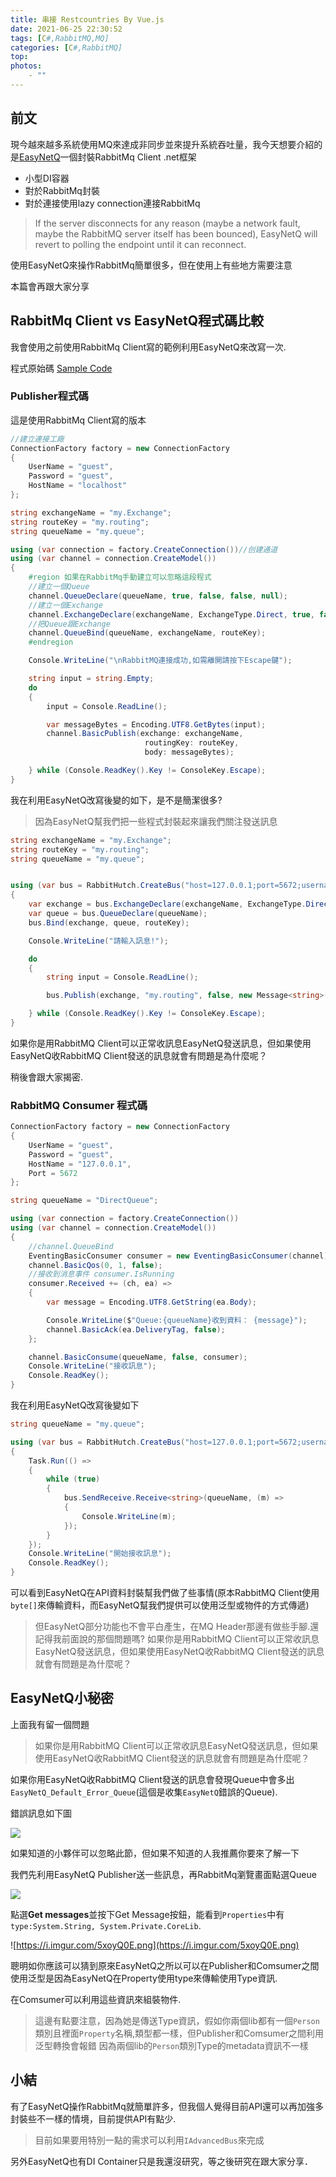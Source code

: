 ```yaml
---
title: 串接 Restcountries By Vue.js
date: 2021-06-25 22:30:52
tags: [C#,RabbitMQ,MQ]
categories: [C#,RabbitMQ]
top:
photos: 
    - ""
---
```


## 前文

現今越來越多系統使用MQ來達成非同步並來提升系統吞吐量，我今天想要介紹的是[EasyNetQ](https://easynetq.com/)一個封裝RabbitMq Client .net框架

* 小型DI容器
* 對於RabbitMq封裝
* 對於連接使用lazy connection連接RabbitMq

> If the server disconnects for any reason (maybe a network fault, maybe the RabbitMQ server itself has been bounced), EasyNetQ will revert to polling the endpoint until it can reconnect.

使用EasyNetQ來操作RabbitMq簡單很多，但在使用上有些地方需要注意

本篇會再跟大家分享

## RabbitMq Client vs EasyNetQ程式碼比較

我會使用之前使用RabbitMq Client寫的範例利用EasyNetQ來改寫一次.

程式原始碼 [Sample Code](https://github.com/isdaniel/BlogSample/tree/master/src/Samples)

### Publisher程式碼

這是使用RabbitMq Client寫的版本

```c#
//建立連接工廠
ConnectionFactory factory = new ConnectionFactory
{
    UserName = "guest",
    Password = "guest",
    HostName = "localhost"
};

string exchangeName = "my.Exchange";
string routeKey = "my.routing";
string queueName = "my.queue";

using (var connection = factory.CreateConnection())//创建通道
using (var channel = connection.CreateModel())
{
    #region 如果在RabbitMq手動建立可以忽略這段程式
    //建立一個Queue
    channel.QueueDeclare(queueName, true, false, false, null);
    //建立一個Exchange
    channel.ExchangeDeclare(exchangeName, ExchangeType.Direct, true, false, null);
    //把Queue跟Exchange
    channel.QueueBind(queueName, exchangeName, routeKey); 
    #endregion

    Console.WriteLine("\nRabbitMQ連接成功,如需離開請按下Escape鍵");

    string input = string.Empty;
    do
    {
        input = Console.ReadLine();

        var messageBytes = Encoding.UTF8.GetBytes(input);
        channel.BasicPublish(exchange: exchangeName,
                              routingKey: routeKey,
                              body: messageBytes);

    } while (Console.ReadKey().Key != ConsoleKey.Escape);
}
```

我在利用EasyNetQ改寫後變的如下，是不是簡潔很多?

> 因為EasyNetQ幫我們把一些程式封裝起來讓我們關注發送訊息

```c#
string exchangeName = "my.Exchange";
string routeKey = "my.routing";
string queueName = "my.queue";


using (var bus = RabbitHutch.CreateBus("host=127.0.0.1;port=5672;username=guest;password=guest").Advanced)
{
    var exchange = bus.ExchangeDeclare(exchangeName, ExchangeType.Direct);
    var queue = bus.QueueDeclare(queueName);
    bus.Bind(exchange, queue, routeKey);

    Console.WriteLine("請輸入訊息!");

    do
    {
        string input = Console.ReadLine();

        bus.Publish(exchange, "my.routing", false, new Message<string>(input));

    } while (Console.ReadKey().Key != ConsoleKey.Escape);
}
```

如果你是用RabbitMQ Client可以正常收訊息EasyNetQ發送訊息，但如果使用EasyNetQ收RabbitMQ Client發送的訊息就會有問題是為什麼呢？

稍後會跟大家揭密.

### RabbitMQ Consumer 程式碼

```c#
ConnectionFactory factory = new ConnectionFactory
{
    UserName = "guest",
    Password = "guest",
    HostName = "127.0.0.1",
    Port = 5672
};

string queueName = "DirectQueue";

using (var connection = factory.CreateConnection())
using (var channel = connection.CreateModel())
{
    //channel.QueueBind
    EventingBasicConsumer consumer = new EventingBasicConsumer(channel);
    channel.BasicQos(0, 1, false);
    //接收到消息事件 consumer.IsRunning
    consumer.Received += (ch, ea) =>
    {
        var message = Encoding.UTF8.GetString(ea.Body);

        Console.WriteLine($"Queue:{queueName}收到資料： {message}");
        channel.BasicAck(ea.DeliveryTag, false);
    };

    channel.BasicConsume(queueName, false, consumer); 
    Console.WriteLine("接收訊息");
    Console.ReadKey();
}
```

我在利用EasyNetQ改寫後變如下

```c#
string queueName = "my.queue";

using (var bus = RabbitHutch.CreateBus("host=127.0.0.1;port=5672;username=guest;password=guest"))
{
    Task.Run(() =>
    {
        while (true)
        {
            bus.SendReceive.Receive<string>(queueName, (m) =>
            {
                Console.WriteLine(m);
            });
        }
    });
    Console.WriteLine("開始接收訊息");
    Console.ReadKey();
}
```

可以看到EasyNetQ在API資料封裝幫我們做了些事情(原本RabbitMQ Client使用`byte[]`來傳輸資料，而EasyNetQ幫我們提供可以使用泛型或物件的方式傳遞)

> 但EasyNetQ部分功能也不會平白產生，在MQ Header那邊有做些手腳.還記得我前面說的那個問題嗎?
> 如果你是用RabbitMQ Client可以正常收訊息EasyNetQ發送訊息，但如果使用EasyNetQ收RabbitMQ Client發送的訊息就會有問題是為什麼呢？

## EasyNetQ小秘密

上面我有留一個問題

> 如果你是用RabbitMQ Client可以正常收訊息EasyNetQ發送訊息，但如果使用EasyNetQ收RabbitMQ Client發送的訊息就會有問題是為什麼呢？

如果你用EasyNetQ收RabbitMQ Client發送的訊息會發現Queue中會多出`EasyNetQ_Default_Error_Queue`(這個是收集`EasyNetQ`錯誤的Queue).

錯誤訊息如下圖

![](https://i.imgur.com/FCB5JZp.png)

如果知道的小夥伴可以忽略此節，但如果不知道的人我推薦你要來了解一下

我們先利用EasyNetQ Publisher送一些訊息，再RabbitMq瀏覽畫面點選Queue

![](https://i.imgur.com/aVgYaQg.png)

點選**Get messages**並按下Get Message按鈕，能看到`Properties`中有`type:System.String, System.Private.CoreLib`.

![https://i.imgur.com/5xoyQ0E.png](https://i.imgur.com/5xoyQ0E.png)

聰明如你應該可以猜到原來EasyNetQ之所以可以在Publisher和Comsumer之間使用泛型是因為EasyNetQ在Property使用type來傳輸使用Type資訊.

在Comsumer可以利用這些資訊來組裝物件.

> 這邊有點要注意，因為她是傳送Type資訊，假如你兩個lib都有一個`Person`類別且裡面`Property`名稱,類型都一樣，但Publisher和Comsumer之間利用泛型轉換會報錯
> 因為兩個lib的`Person`類別Type的metadata資訊不一樣

## 小結

有了EasyNetQ操作RabbitMq就簡單許多，但我個人覺得目前API還可以再加強多封裝些不一樣的情境，目前提供API有點少.

> 目前如果要用特別一點的需求可以利用`IAdvancedBus`來完成

另外EasyNetQ也有DI Container只是我還沒研究，等之後研究在跟大家分享．